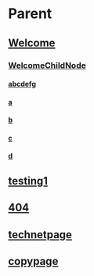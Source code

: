 # Parent
## [Welcome](Welcome.md)
### [WelcomeChildNode](WelcomeChildNode.md)
#### [abcdefg](abcdefg.md)
#### [a](a.md)
#### [b](b.md)
#### [c](c.md)
#### [d](d.md)
## [testing1](testing1.md)
## [404](404.md)
## [technetpage](technetpage.md)
## [copypage](copypage.md)


